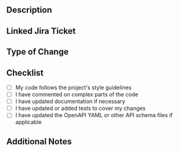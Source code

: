 ## Description
<!--
Summarize changes, try to be specific.
-->

## Linked Jira Ticket
<!--
Link Jira ticket here. [TECH 000](https://swamphacks.atlassian.net/browse/TECH-000)
-->

## Type of Change
<!--
Delete irrelevant options:
- Bug fix (non-breaking change)
- New feature (non-breaking change)
- Breaking change
- Documentation update
- Refactor
-->

## Checklist
- [ ] My code follows the project's style guidelines
- [ ] I have commented on complex parts of the code
- [ ] I have updated documentation if necessary
- [ ] I have updated or added tests to cover my changes
- [ ] I have updated the OpenAPI YAML or other API schema files if applicable

## Additional Notes
<!--
Screenshots and notes would be appreciated!
-->
